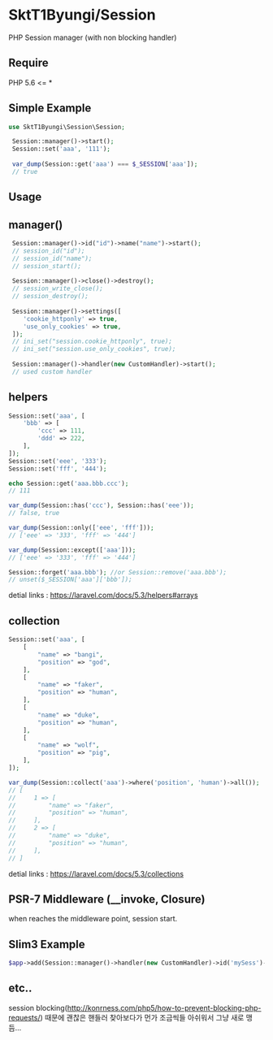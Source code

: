 SktT1Byungi/Session
==============================
PHP Session manager (with non blocking handler)

Require
---
PHP 5.6 <= *

Simple Example
---
```php
use SktT1Byungi\Session\Session;

 Session::manager()->start();
 Session::set('aaa', '111');
 
 var_dump(Session::get('aaa') === $_SESSION['aaa']);
 // true
```
Usage
---
## manager()
```php
 Session::manager()->id("id")->name("name")->start();
 // session_id("id");
 // session_id("name");
 // session_start();
 
 Session::manager()->close()->destroy();
 // session_write_close();
 // session_destroy();
 
 Session::manager()->settings([
    'cookie_httponly' => true,
    'use_only_cookies' => true,
 ]);
 // ini_set("session.cookie_httponly", true);
 // ini_set("session.use_only_cookies", true);
 
 Session::manager()->handler(new CustomHandler)->start();
 // used custom handler
```
## helpers
```php
Session::set('aaa', [
    'bbb' => [
        'ccc' => 111,
        'ddd' => 222,
    ],
]);
Session::set('eee', '333');
Session::set('fff', '444');

echo Session::get('aaa.bbb.ccc');
// 111

var_dump(Session::has('ccc'), Session::has('eee'));
// false, true

var_dump(Session::only(['eee', 'fff']));
// ['eee' => '333', 'fff' => '444']

var_dump(Session::except(['aaa']));
// ['eee' => '333', 'fff' => '444']

Session::forget('aaa.bbb'); //or Session::remove('aaa.bbb');
// unset($_SESSION['aaa']['bbb']);
```
detial links : https://laravel.com/docs/5.3/helpers#arrays

## collection
```php
Session::set('aaa', [
    [
        "name" => "bangi",
        "position" => "god",
    ],
    [
        "name" => "faker",
        "position" => "human",
    ],
    [
        "name" => "duke",
        "position" => "human",
    ],
    [
        "name" => "wolf",
        "position" => "pig",
    ],
]);

var_dump(Session::collect('aaa')->where('position', 'human')->all());
// [
//     1 => [
//         "name" => "faker",
//         "position" => "human",
//     ],
//     2 => [
//         "name" => "duke",
//         "position" => "human",
//     ],
// ]
```
detial links :  https://laravel.com/docs/5.3/collections

PSR-7 Middleware (__invoke, Closure)
---
when reaches the middleware point, session start.

## Slim3 Example
```php
$app->add(Session::manager()->handler(new CustomHandler)->id('mySess')->middlware());
```

etc..
---
session blocking(http://konrness.com/php5/how-to-prevent-blocking-php-requests/) 때문에 괜찮은 핸들러 찾아보다가 먼가 조금씩들 아쉬워서 그냥 새로 맹듬...